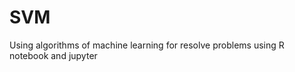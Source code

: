 # SVM

<p>Using algorithms of machine learning for resolve problems using R notebook and jupyter  </p>

